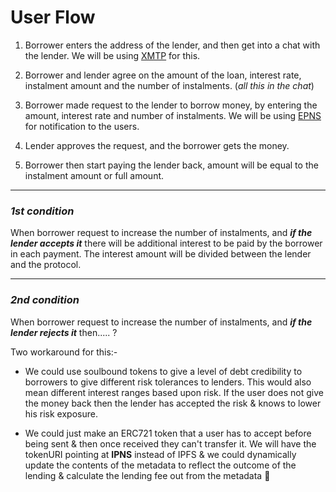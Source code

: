 # User Flow

1. Borrower enters the address of the lender, and then get into a chat with the lender.
We will be using [XMTP](https://xmtp.com/) for this.

2. Borrower and lender agree on the amount of the loan, interest rate, instalment amount and the number of instalments. (*all this in the chat*)

3. Borrower made request to the lender to borrow money, by entering the amount, interest rate and number of instalments.
We will be using [EPNS](https://epns.io/) for notification to the users.

4. Lender approves the request, and the borrower gets the money.

5. Borrower then start paying the lender back, amount will be equal to the instalment amount or full amount.

----
### *1st condition* 
When borrower request to increase the number of instalments, and ***if the lender accepts it*** there will be additional interest to be paid by the borrower in each payment.
The interest amount will be divided between the lender and the protocol.

----
### *2nd condition*
When borrower request to increase the number of instalments, and ***if the lender rejects it*** then..... ?

Two workaround for this:-
* We could use soulbound tokens to give a level of debt credibility to borrowers to give different risk tolerances to lenders. This would also mean different interest ranges based upon risk. If the user does not give the money back then the lender has accepted the risk & knows to lower his risk exposure.

* We could just make an ERC721 token that a user has to accept before being sent & then once received they can't transfer it. We will have the tokenURI pointing at **IPNS** instead of IPFS & we could dynamically update the contents of the metadata to reflect the outcome of the lending & calculate the lending fee out from the metadata 🙂